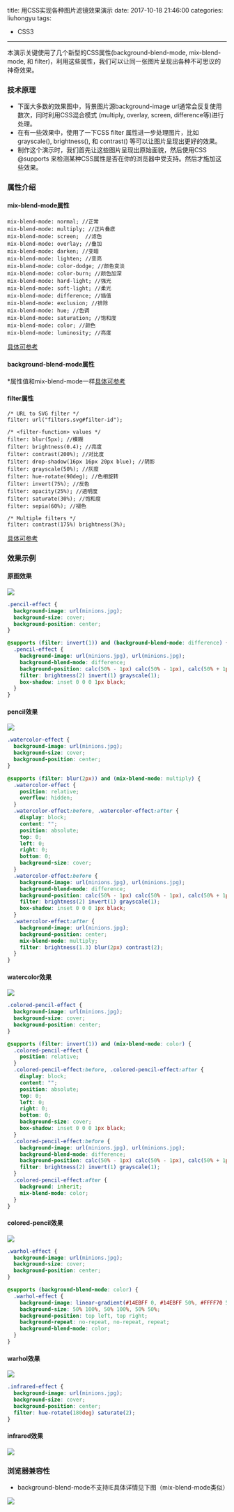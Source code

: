 title: 用CSS实现各种图片滤镜效果演示
date: 2017-10-18 21:46:00
categories: liuhongyu
tags: 
- CSS3
---

本演示关键使用了几个新型的CSS属性(background-blend-mode, mix-blend-mode, 和 filter)，利用这些属性，我们可以让同一张图片呈现出各种不可思议的神奇效果。

<!-- more -->

### 技术原理
* 下面大多数的效果图中，背景图片源background-image url通常会反复使用数次，同时利用CSS混合模式 (multiply, overlay, screen, difference等)进行处理。
* 在有一些效果中，使用了一下CSS filter 属性进一步处理图片，比如 grayscale(), brightness(), 和 contrast() 等可以让图片呈现出更好的效果。
* 制作这个演示时，我们首先让这些图片呈现出原始面貌，然后使用CSS @supports 来检测某种CSS属性是否在你的浏览器中受支持。然后才施加这些效果。

### 属性介绍
#### mix-blend-mode属性
	mix-blend-mode: normal; //正常
	mix-blend-mode: multiply; //正片叠底
	mix-blend-mode: screen;  //滤色
	mix-blend-mode: overlay; //叠加
	mix-blend-mode: darken; //变暗
	mix-blend-mode: lighten; //变亮
	mix-blend-mode: color-dodge; //颜色变淡
	mix-blend-mode: color-burn; //颜色加深
	mix-blend-mode: hard-light; //强光
	mix-blend-mode: soft-light; //柔光
	mix-blend-mode: difference; //插值
	mix-blend-mode: exclusion; //排除
	mix-blend-mode: hue; //色调
	mix-blend-mode: saturation; //饱和度
	mix-blend-mode: color; //颜色
	mix-blend-mode: luminosity; //亮度

[具体可参考](https://developer.mozilla.org/en-US/docs/Web/CSS/mix-blend-mode)

#### background-blend-mode属性
*属性值和mix-blend-mode一样[具体可参考](https://developer.mozilla.org/en-US/docs/Web/CSS/background-blend-mode)

#### filter属性
	/* URL to SVG filter */
	filter: url("filters.svg#filter-id");

	/* <filter-function> values */
	filter: blur(5px); //模糊
	filter: brightness(0.4); //亮度
	filter: contrast(200%); //对比度
	filter: drop-shadow(16px 16px 20px blue); //阴影
	filter: grayscale(50%); //灰度
	filter: hue-rotate(90deg); //色相旋转
	filter: invert(75%); //反色
	filter: opacity(25%); //透明度
	filter: saturate(30%); //饱和度
	filter: sepia(60%); //褪色

	/* Multiple filters */
	filter: contrast(175%) brightness(3%);
[具体可参考](https://developer.mozilla.org/en-US/docs/Web/CSS/filter)

### 效果示例
#### 原图效果
![](http://p0.meituan.net/xgfe/5bdb72c861a17a9749cff76b099a356d212585.jpg)

```css
.pencil-effect {
  background-image: url(minions.jpg);
  background-size: cover;
  background-position: center;
}

@supports (filter: invert(1)) and (background-blend-mode: difference) {
  .pencil-effect {
    background-image: url(minions.jpg), url(minions.jpg);
    background-blend-mode: difference;
    background-position: calc(50% - 1px) calc(50% - 1px), calc(50% + 1px) calc(50% + 1px);
    filter: brightness(2) invert(1) grayscale(1);
    box-shadow: inset 0 0 0 1px black;
  }
}
```
#### pencil效果
![](http://p0.meituan.net/xgfe/4c64f176d177c77b4fb42d988015af19145095.jpg)

```css
.watercolor-effect {
  background-image: url(minions.jpg);
  background-size: cover;
  background-position: center;
}

@supports (filter: blur(2px)) and (mix-blend-mode: multiply) {
  .watercolor-effect {
    position: relative;
    overflow: hidden;
  }
  .watercolor-effect:before, .watercolor-effect:after {
    display: block;
    content: "";
    position: absolute;
    top: 0;
    left: 0;
    right: 0;
    bottom: 0;
    background-size: cover;
  }
  .watercolor-effect:before {
    background-image: url(minions.jpg), url(minions.jpg);
    background-blend-mode: difference;
    background-position: calc(50% - 1px) calc(50% - 1px), calc(50% + 1px) calc(50% + 1px);
    filter: brightness(2) invert(1) grayscale(1);
    box-shadow: inset 0 0 0 1px black;
  }
  .watercolor-effect:after {
    background-image: url(minions.jpg);
    background-position: center;
    mix-blend-mode: multiply;
    filter: brightness(1.3) blur(2px) contrast(2);
  }
}

```
#### watercolor效果
![](http://p1.meituan.net/xgfe/27a8948fbda95756722abcc5b7c8aba5227184.jpg)

```css
.colored-pencil-effect {
  background-image: url(minions.jpg);
  background-size: cover;
  background-position: center;
}

@supports (filter: invert(1)) and (mix-blend-mode: color) {
  .colored-pencil-effect {
    position: relative;
  }
  .colored-pencil-effect:before, .colored-pencil-effect:after {
    display: block;
    content: "";
    position: absolute;
    top: 0;
    left: 0;
    right: 0;
    bottom: 0;
    background-size: cover;
    box-shadow: inset 0 0 0 1px black;
  }
  .colored-pencil-effect:before {
    background-image: url(minions.jpg), url(minions.jpg);
    background-blend-mode: difference;
    background-position: calc(50% - 1px) calc(50% - 1px), calc(50% + 1px) calc(50% + 1px);
    filter: brightness(2) invert(1) grayscale(1);
  }
  .colored-pencil-effect:after {
    background: inherit;
    mix-blend-mode: color;
  }
}

```
#### colored-pencil效果
![](http://p0.meituan.net/xgfe/50e1cef7923d032a304a90c078bdbbba86681.jpg)

```css
.warhol-effect {
  background-image: url(minions.jpg);
  background-size: cover;
  background-position: center;
}

@supports (background-blend-mode: color) {
  .warhol-effect {
    background-image: linear-gradient(#14EBFF 0, #14EBFF 50%, #FFFF70 50%, #FFFF70 100%), linear-gradient(#FF85DA 0, #FF85DA 50%, #AAA 50%, #AAA 100%), url(minions.jpg);
    background-size: 50% 100%, 50% 100%, 50% 50%;
    background-position: top left, top right;
    background-repeat: no-repeat, no-repeat, repeat;
    background-blend-mode: color;
  }
}
```
#### warhol效果
![](http://p1.meituan.net/xgfe/c3f854448e4e29a81747f6f2cc27426a90904.jpg)

```css
.infrared-effect {
  background-image: url(minions.jpg);
  background-size: cover;
  background-position: center;
  filter: hue-rotate(180deg) saturate(2);
}
```
#### infrared效果
![](http://p1.meituan.net/xgfe/c0b7f1e52f4e11a4a55bad3ba1157f6f69507.jpg)

### 浏览器兼容性
* background-blend-mode不支持IE具体详情见下图（mix-blend-mode类似）

![](http://p1.meituan.net/xgfe/02a2dec38a572e4175a74533c2589854308285.jpg)



